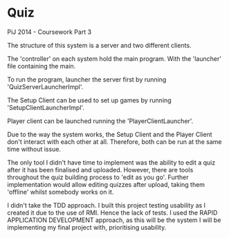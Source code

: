 Quiz
====

PiJ 2014 - Coursework Part 3


The structure of this system is a server and two different clients.

The 'controller' on each system hold the main program. With the 'launcher' file containing the main.

To run the program, launcher the server first by running 'QuizServerLauncherImpl'.

The  Setup Client can be used to set up games by running 'SetupClientLauncherImpl'.

Player client can be launched running the 'PlayerClientLauncher'.

Due to the way the system works, the Setup Client and the Player Client don't interact with each other at all.
Therefore, both can be run at the same time without issue.


The only tool I didn't have time to implement was the ability to edit a quiz after it has been finalised and uploaded.
However, there are tools throughout the quiz building process to 'edit as you go'.
Further implementation would allow editing quizzes after upload, taking them 'offline' whilst somebody works on it.

I didn't take the TDD approach. I built this project testing usability as I created it due to the use of RMI. Hence the lack of tests.
I used the RAPID APPLICATION DEVELOPMENT approach, as this will be the system I will be implementing my final project with, prioritising usability.